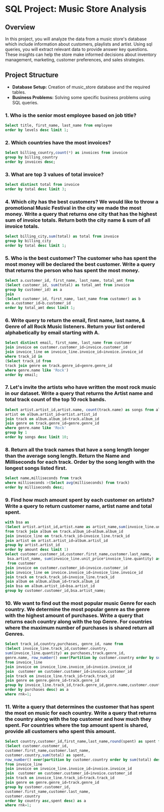 # SQL Project: Music Store Analysis
## Overview
In this project, you will analyze the data from a music store's database which include information about customers, playlists and artist. Using sql queries, you will extract relevant data to provide answer key questions. These insights can help the store make informed decisions about inventory management, marketing, customer preferences, and sales strategies.

## Project Structure
* **Database Setup:** Creation of music_store database and the required tables.
* **Business Problems:** Solving some specific business problems using SQL queries.
  
### 1. Who is the senior most employee based on job title?
``` sql
Select title, first_name, last_name from employee
order by levels desc limit 1;
```
### 2. Which countries have the most invoices?
``` sql
Select billing_country,count(*) as invoices from invoice
group by billing_country
order by invoices desc;
```

### 3. What are top 3 values of total invoice?
``` sql
Select distinct total from invoice
order by total desc limit 3;
```

### 4. Which city has the best customers? We would like to throw a promotional Music Festival in the city we made the most money. Write a query that returns one  city that has the highest sum of invoice totals. Return both the city name & sum of all invoice totals.
``` sql
Select billing_city,sum(total) as total from invoice
group by billing_city
order by total desc limit 1;
```

### 5. Who is the best customer? The customer who has spent the most money will be declared the best customer. Write a query that returns the person who has spent the most money.
``` sql
Select a.customer_id, first_name, last_name, total_amt from
(Select customer_id, sum(total) as total_amt from invoice
group by customer_id) as a
join 
(Select customer_id, first_name, last_name from customer) as b
on a.customer_id=b.customer_id
order by total_amt desc limit 1;
```

### 6. Write query to return the email, first name, last name, & Genre of all Rock Music listeners. Return your list ordered alphabetically by email starting with A. 
``` sql
Select distinct email, first_name, last_name from customer
join invoice on customer.customer_id=invoice.customer_id
join invoice_line on invoice_line.invoice_id=invoice.invoice_id
where track_id in
(Select track_id from 
track join genre on track.genre_id=genre.genre_id
where genre.name like 'Rock')
order by email;
```

### 7. Let's invite the artists who have written the most rock music in our dataset. Write a query that returns the Artist name and total track count of the top 10 rock bands.
``` sql
Select artist.artist_id,artist.name, count(track.name) as songs from album join
artist on album.artist_id=artist.artist_id 
join track on album.album_id=track.album_id
join genre on track.genre_id=genre.genre_id
where genre.name like 'Rock'
group by 1
order by songs desc limit 10;
```

### 8. Return all the track names that have a song length longer than the average song length. Return the Name and Milliseconds for each track. Order by the song length with the longest songs listed first.
``` sql
Select name,milliseconds from track
where milliseconds >(Select avg(milliseconds) from track)
order by milliseconds desc;
```

### 9. Find how much amount spent by each customer on artists? Write a query to return customer name, artist name and total spent.
``` sql
with bsa as 
(Select artist.artist_id,artist.name as artist_name,sum(invoice_line.unit_price*invoice_line.quantity) as amount 
from track join album on track.album_id=album.album_id
join invoice_line on track.track_id=invoice_line.track_id
join artist on artist.artist_id=album.artist_id
group by artist.artist_id
order by amount desc limit 1)
Select customer.customer_id,customer.first_name,customer.last_name,
 bsa.artist_name, sum(invoice_line.unit_price*invoice_line.quantity) as Spent 
 from customer
join invoice on customer.customer_id=invoice.customer_id
join invoice_line on invoice.invoice_id=invoice_line.invoice_id
join track on track.track_id=invoice_line.track_id
join album on album.album_id=track.album_id
join bsa on album.artist_id=bsa.artist_id
group by customer.customer_id,bsa.artist_name;
```

### 10.  We want to find out the most popular music Genre for each country.  We determine the most popular genre as the genre with the highest amount of purchases. Write a query that returns each country along with the top Genre. For countries where the maximum number of purchases is shared return all Genres. 
``` sql
Select track_id,country,purchases, genre_id, name from
(Select invoice_line.track_id,customer.country,
sum(invoice_line.quantity) as purchases,track.genre_id,
genre.name, row_number() over(Partition by customer.country order by sum(invoice_line.quantity) desc) as rnk
from invoice_line
join invoice on invoice_line.invoice_id=invoice.invoice_id
join  customer on customer.customer_id=invoice.customer_id
join track on invoice_line.track_id=track.track_id
join genre on genre.genre_id=track.genre_id
group by invoice_line.track_id,track.genre_id,genre.name,customer.country
order by purchases desc) as a
where rnk=1;
```

### 11. Write a query that determines the customer that has spent the most on music for each country. Write a query that returns the country along with the top customer and how much they spent. For countries where the top amount spent is shared, provide all customers who spent this amount.
``` sql
Select country,customer_id,first_name,last_name,round(spent) as spent from
(Select customer.customer_id,
customer.first_name,customer.last_name,
customer.country,sum(total) as spent,
row_number() over(partition by customer.country order by sum(total) desc) as rnk
from invoice_line
join invoice on invoice_line.invoice_id=invoice.invoice_id
join  customer on customer.customer_id=invoice.customer_id
join track on invoice_line.track_id=track.track_id
join genre on genre.genre_id=track.genre_id
group by customer.customer_id,
customer.first_name,customer.last_name,
customer.country
order by country asc,spent desc) as a
where rnk=1;
```
